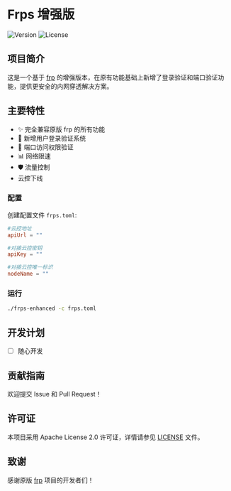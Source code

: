 # Frps 增强版

![Version](https://img.shields.io/badge/Version-0.62.0-blue.svg)
![License](https://img.shields.io/badge/License-Apache%202.0-green.svg)

## 项目简介

这是一个基于 [frp](https://github.com/fatedier/frp) 的增强版本，在原有功能基础上新增了登录验证和端口验证功能，提供更安全的内网穿透解决方案。

## 主要特性

- ✨ 完全兼容原版 frp 的所有功能
- 🔐 新增用户登录验证系统
- 🚪 端口访问权限验证
- 📊 网络限速
- 🛡️ 流量控制
- 云控下线

### 配置

创建配置文件 `frps.toml`:

```toml
#云控地址
apiUrl = ""

#对接云控密钥
apiKey = ""

#对接云控唯一标识
nodeName = ""
```

### 运行

```bash
./frps-enhanced -c frps.toml
```

## 开发计划

- [ ] 随心开发

## 贡献指南

欢迎提交 Issue 和 Pull Request！

## 许可证

本项目采用 Apache License 2.0 许可证，详情请参见 [LICENSE](LICENSE) 文件。

## 致谢

感谢原版 [frp](https://github.com/fatedier/frp) 项目的开发者们！